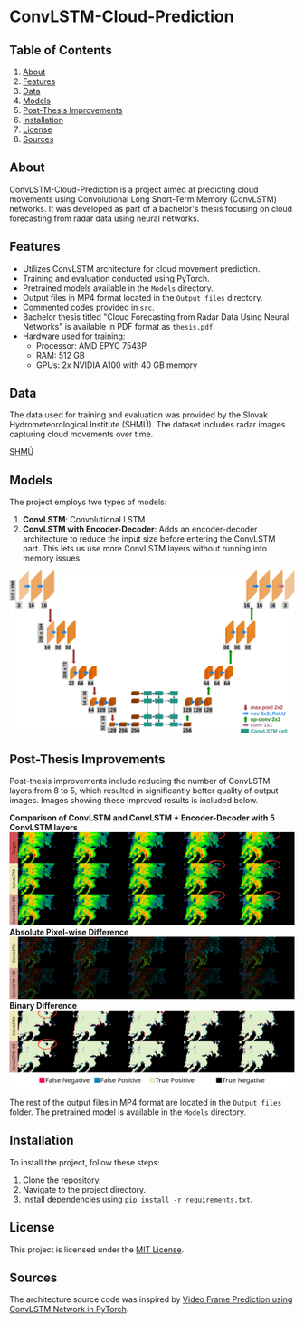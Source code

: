 # ConvLSTM-Cloud-Prediction

## Table of Contents

1. [About](#about)
2. [Features](#features)
3. [Data](#data)
4. [Models](#models)
5. [Post-Thesis Improvements](#post-thesis-improvements)
6. [Installation](#installation)
7. [License](#license)
8. [Sources](#sources)

## About

ConvLSTM-Cloud-Prediction is a project aimed at predicting cloud movements using Convolutional Long Short-Term Memory (ConvLSTM) networks. It was developed as part of a bachelor's thesis focusing on cloud forecasting from radar data using neural networks.

## Features

- Utilizes ConvLSTM architecture for cloud movement prediction.
- Training and evaluation conducted using PyTorch.
- Pretrained models available in the `Models` directory.
- Output files in MP4 format located in the `Output_files` directory.
- Commented codes provided in `src`.
- Bachelor thesis titled "Cloud Forecasting from Radar Data Using Neural Networks" is available in PDF format as `thesis.pdf`.
- Hardware used for training: 
  - Processor: AMD EPYC 7543P
  - RAM: 512 GB
  - GPUs: 2x NVIDIA A100 with 40 GB memory

## Data

The data used for training and evaluation was provided by the Slovak Hydrometeorological Institute (SHMÚ). The dataset includes radar images capturing cloud movements over time.

[SHMÚ](https://www.shmu.sk/sk/?page=1)

## Models

The project employs two types of models:

1. **ConvLSTM**: Convolutional LSTM
2. **ConvLSTM with Encoder-Decoder**: Adds an encoder-decoder architecture to reduce the input size before entering the ConvLSTM part. This lets us use more ConvLSTM layers without running into memory issues.

![Model Architecture](Img/model.png)

## Post-Thesis Improvements

Post-thesis improvements include reducing the number of ConvLSTM layers from 8 to 5, which resulted in significantly better quality of output images. Images showing these improved results is included below.

**Comparison of ConvLSTM and ConvLSTM + Encoder-Decoder with 5 ConvLSTM layers**
![Results](Img/convlstm-enc-dec-5-layers.png)
**Absolute Pixel-wise Difference**
![Difference](Img/diff.png)
**Binary Difference**
![Binary Difference](Img/bin-diff.png)

The rest of the output files in MP4 format are located in the `Output_files` folder. The pretrained model is available in the `Models` directory.

## Installation

To install the project, follow these steps:

1. Clone the repository.
2. Navigate to the project directory.
3. Install dependencies using `pip install -r requirements.txt`.


## License

This project is licensed under the [MIT License](LICENSE).

## Sources

The architecture source code was inspired by [Video Frame Prediction using ConvLSTM Network in PyTorch](https://sladewinter.medium.com/video-frame-prediction-using-convlstm-network-in-pytorch-b5210a6ce582).
